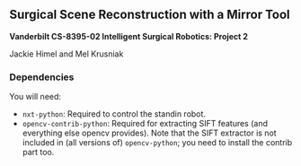## Surgical Scene Reconstruction with a Mirror Tool
**Vanderbilt CS-8395-02 Intelligent Surgical Robotics: Project 2**

Jackie Himel and Mel Krusniak


### Dependencies
You will need:
* `nxt-python`: Required to control the standin robot. 
* `opencv-contrib-python`: Required for extracting SIFT features (and everything else opencv provides). Note that the SIFT extractor is not included in (all versions of) `opencv-python`; you need to install the contrib part too.
